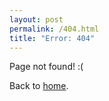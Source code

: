 ```yaml
---
layout: post
permalink: /404.html
title: "Error: 404"
---
```


Page not found! :(

Back to [home](/).